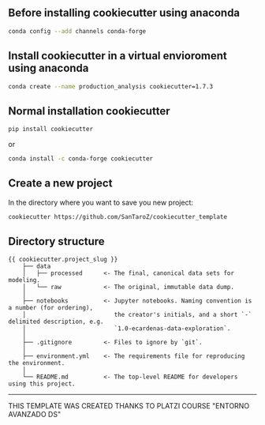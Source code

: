## Before installing cookiecutter using anaconda

``` bash
conda config --add channels conda-forge
```

## Install cookiecutter in a virtual envioroment using anaconda

``` bash
conda create --name production_analysis cookiecutter=1.7.3
```

## Normal installation cookiecutter

``` bash
pip install cookiecutter
```

or

``` bash
conda install -c conda-forge cookiecutter
```

## Create a new project


In the directory where you want to save you new project:

```bash
cookiecutter https://github.com/SanTaroZ/cookiecutter_template
```


## Directory structure

    {{ cookiecutter.project_slug }}
        ├── data
        │   ├── processed      <- The final, canonical data sets for modeling.
        │   └── raw            <- The original, immutable data dump.
        │
        ├── notebooks          <- Jupyter notebooks. Naming convention is a number (for ordering),
        │                         the creator's initials, and a short `-` delimited description, e.g.
        │                         `1.0-ecardenas-data-exploration`.
        │
        ├── .gitignore         <- Files to ignore by `git`.
        │
        ├── environment.yml    <- The requirements file for reproducing the environment.
        │
        └── README.md          <- The top-level README for developers using this project.

---



THIS TEMPLATE WAS CREATED THANKS TO PLATZI COURSE "ENTORNO AVANZADO DS"
